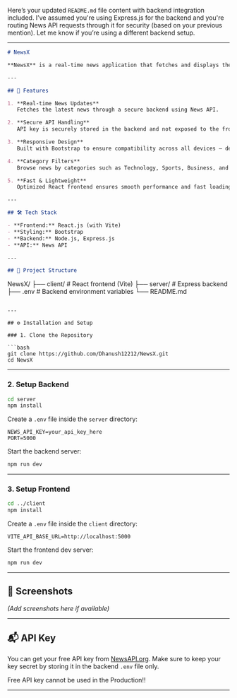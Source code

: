 Here’s your updated `README.md` file content with backend integration included. I’ve assumed you're using Express.js for the backend and you're routing News API requests through it for security (based on your previous mention). Let me know if you’re using a different backend setup.

---

```markdown
# NewsX

**NewsX** is a real-time news application that fetches and displays the latest news articles using a secure backend proxy for the News API. The application features a responsive frontend built with React.js and styled using Bootstrap.

---

## 🚀 Features

1. **Real-time News Updates**  
   Fetches the latest news through a secure backend using News API.

2. **Secure API Handling**  
   API key is securely stored in the backend and not exposed to the frontend.

3. **Responsive Design**  
   Built with Bootstrap to ensure compatibility across all devices — desktops, tablets, and smartphones.

4. **Category Filters**  
   Browse news by categories such as Technology, Sports, Business, and more.

5. **Fast & Lightweight**  
   Optimized React frontend ensures smooth performance and fast loading times.

---

## 🛠 Tech Stack

- **Frontend:** React.js (with Vite)
- **Styling:** Bootstrap
- **Backend:** Node.js, Express.js
- **API:** News API

---

## 🧩 Project Structure

```
NewsX/
├── client/           # React frontend (Vite)
├── server/           # Express backend
├── .env              # Backend environment variables
└── README.md
```

---

## ⚙️ Installation and Setup

### 1. Clone the Repository

```bash
git clone https://github.com/Dhanush12212/NewsX.git
cd NewsX
```

---

### 2. Setup Backend

```bash
cd server
npm install
```

Create a `.env` file inside the `server` directory:

```
NEWS_API_KEY=your_api_key_here
PORT=5000
```

Start the backend server:

```bash
npm run dev
```

---

### 3. Setup Frontend

```bash
cd ../client
npm install
```

Create a `.env` file inside the `client` directory:

```
VITE_API_BASE_URL=http://localhost:5000
```

Start the frontend dev server:

```bash
npm run dev
```

---

## 📸 Screenshots

*(Add screenshots here if available)*

---

## 📬 API Key

You can get your free API key from [NewsAPI.org](https://newsapi.org/). Make sure to keep your key secret by storing it in the backend `.env` file only.

Free API key cannot be used in the Production!!

---
 
